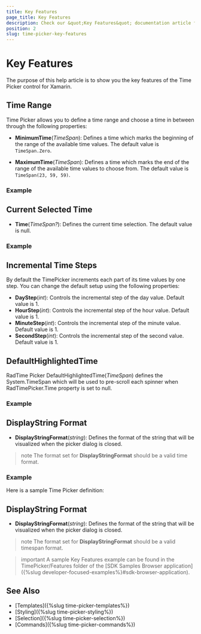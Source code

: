 ```yaml
---
title: Key Features
page_title: Key Features
description: Check our &quot;Key Features&quot; documentation article for Telerik TimePicker for Xamarin control.
position: 2
slug: time-picker-key-features
---
```


# Key Features

The purpose of this help article is to show you the key features of the Time Picker control for Xamarin. 

## Time Range

Time Picker allows you to define a time range and choose a time in between through the following properties:

* **MinimumTime**(*TimeSpan*): Defines a time which marks the beginning of the range of the available time values. The default value is `TimeSpan.Zero`.

* **MaximumTime**(*TimeSpan*): Defines a time which marks the end of the range of the available time values to choose from. The default value is `TimeSpan(23, 59, 59)`.

### Example

<snippet id='timepicker-keyfeatures-minmaxtime' />

## Current Selected Time

* **Time**(*TimeSpan?*): Defines the current time selection. The default value is null.

### Example 

<snippet id='timepicker-keyfeatures-time' />

## Incremental Time Steps

By default the TimePicker increments each part of its time values by one step. You can change the default setup using the following properties:

* **DayStep**(*int*): Controls the incremental step of the day value. Default value is 1.
* **HourStep**(*int*): Controls the incremental step of the hour value. Default value is 1.
* **MinuteStep**(*int*): Controls the incremental step of the minute value. Default value is 1. 
* **SecondStep**(*int*): Controls the incremental step of the second value. Default value is 1.

<snippet id='timepicker-keyfeatures-time-steps' />

## DefaultHighlightedTime

RadTime Picker DefaultHighlightedTime(*TimeSpan*) defines the System.TimeSpan which will be used to pre-scroll each spinner when RadTimePicker.Time property is set to null.

### Example

<snippet id='timepicker-keyfeatures-time-defaulthighlighted' />

## DisplayString Format

* **DisplayStringFormat**(*string*): Defines the format of the string that will be visualized when the picker dialog is closed. 

>note The format set for **DisplayStringFormat** should be a valid time format. 

### Example

Here is a sample Time Picker definition:

<snippet id='timepicker-keyfeatures-time-defaulthighlighted' />

## DisplayString Format

* **DisplayStringFormat**(*string*): Defines the format of the string that will be visualized when the picker dialog is closed. 

>note The format set for **DisplayStringFormat** should be a valid timespan format. 

>important A sample Key Features example can be found in the TimePicker/Features folder of the [SDK Samples Browser application]({%slug developer-focused-examples%}#sdk-browser-application).

## See Also

- [Templates]({%slug time-picker-templates%})
- [Styling]({%slug time-picker-styling%})
- [Selection]({%slug time-picker-selection%})
- [Commands]({%slug time-picker-commands%})
